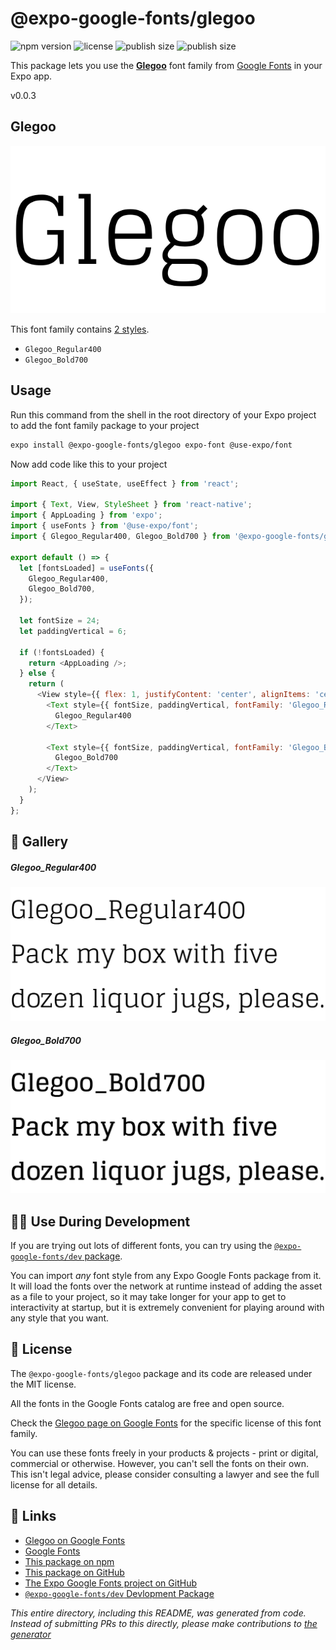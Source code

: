 # @expo-google-fonts/glegoo

![npm version](https://flat.badgen.net/npm/v/@expo-google-fonts/glegoo)
![license](https://flat.badgen.net/github/license/expo/google-fonts)
![publish size](https://flat.badgen.net/packagephobia/install/@expo-google-fonts/glegoo)
![publish size](https://flat.badgen.net/packagephobia/publish/@expo-google-fonts/glegoo)

This package lets you use the [**Glegoo**](https://fonts.google.com/specimen/Glegoo) font family from [Google Fonts](https://fonts.google.com/) in your Expo app.

v0.0.3

## Glegoo

![Glegoo](./font-family.png)

This font family contains [2 styles](#-gallery).

- `Glegoo_Regular400`
- `Glegoo_Bold700`

## Usage

Run this command from the shell in the root directory of your Expo project to add the font family package to your project
```sh
expo install @expo-google-fonts/glegoo expo-font @use-expo/font
```

Now add code like this to your project
```js
import React, { useState, useEffect } from 'react';

import { Text, View, StyleSheet } from 'react-native';
import { AppLoading } from 'expo';
import { useFonts } from '@use-expo/font';
import { Glegoo_Regular400, Glegoo_Bold700 } from '@expo-google-fonts/glegoo';

export default () => {
  let [fontsLoaded] = useFonts({
    Glegoo_Regular400,
    Glegoo_Bold700,
  });

  let fontSize = 24;
  let paddingVertical = 6;

  if (!fontsLoaded) {
    return <AppLoading />;
  } else {
    return (
      <View style={{ flex: 1, justifyContent: 'center', alignItems: 'center' }}>
        <Text style={{ fontSize, paddingVertical, fontFamily: 'Glegoo_Regular400' }}>
          Glegoo_Regular400
        </Text>

        <Text style={{ fontSize, paddingVertical, fontFamily: 'Glegoo_Bold700' }}>
          Glegoo_Bold700
        </Text>
      </View>
    );
  }
};

```

## 🔡 Gallery

##### Glegoo_Regular400
![Glegoo_Regular400](./91a94e2b397503a978c0e061d4d1f39323e741fd649d6f743538a8d947cc1f13.ttf.png)

##### Glegoo_Bold700
![Glegoo_Bold700](./32ba529e1df310b4629e2a4b94b577e8d2b995647f1b0b02b97cbc401c43100c.ttf.png)


## 👩‍💻 Use During Development

If you are trying out lots of different fonts, you can try using the [`@expo-google-fonts/dev` package](https://github.com/expo/google-fonts/tree/master/font-packages/dev#readme).

You can import *any* font style from any Expo Google Fonts package from it. It will load the fonts
over the network at runtime instead of adding the asset as a file to your project, so it may take longer
for your app to get to interactivity at startup, but it is extremely convenient
for playing around with any style that you want.

## 📖 License

The `@expo-google-fonts/glegoo` package and its code are released under the MIT license.

All the fonts in the Google Fonts catalog are free and open source.

Check the [Glegoo page on Google Fonts](https://fonts.google.com/specimen/Glegoo) for the specific license of this font family.

You can use these fonts freely in your products & projects - print or digital, commercial or otherwise. However, you can't sell the fonts on their own. This isn't legal advice, please consider consulting a lawyer and see the full license for all details.

## 🔗 Links

- [Glegoo on Google Fonts](https://fonts.google.com/specimen/Glegoo)
- [Google Fonts](https://fonts.google.com/)
- [This package on npm](https://www.npmjs.com/package/@expo-google-fonts/glegoo)
- [This package on GitHub](https://github.com/expo/google-fonts/tree/master/font-packages/glegoo)
- [The Expo Google Fonts project on GitHub](https://github.com/expo/google-fonts)
- [`@expo-google-fonts/dev` Devlopment Package](https://github.com/expo/google-fonts/tree/master/font-packages/dev)


*This entire directory, including this README, was generated from code. Instead of submitting PRs to this directly, please make contributions to [the generator](https://github.com/expo/google-fonts/tree/master/packages/generator)*
